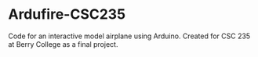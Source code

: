 # Ardufire-CSC235
Code for an interactive model airplane using Arduino. Created for CSC 235 at Berry College as a final project.
